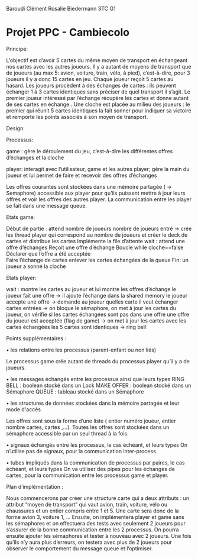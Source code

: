 Baroudi Clément
Rosalie Biedermann
3TC G1

# Projet PPC - Cambiecolo


Principe: 

L’objectif est d’avoir 5 cartes du même moyen de transport en échangeant nos cartes avec les autres joueurs.
Il y a autant de moyens de transport que de joueurs (au max 5: avion, voiture, train, vélo, à pied), c’est-à-dire, pour 3 joueurs il y a donc 15 cartes en jeu.  Chaque joueur reçoit 5 cartes au hasard.
Les joueurs procèdent à des échanges de cartes : ils peuvent échanger 1 à 3 cartes identiques sans préciser de quel transport il s’agit. Le premier joueur intéressé par l’échange récupère les cartes et donne autant de ses cartes en échange.. 
Une cloche est placée au milieu des joueurs : le premier qui réunit 5 cartes identiques la fait sonner pour indiquer sa victoire et remporte les points associés à son moyen de transport.


Design:

Processus:

game : gère le déroulement du jeu, c’est-à-dire les différentes offres d’échanges et la cloche

player: interagit avec l’utilisateur, game et les autres player; gère la main du joueur et lui permet de faire et recevoir des offres d’échanges


Les offres courantes sont stockées dans une mémoire partagée ( → Semaphore) accessible aux player pour qu’ils puissent mettre à jour leurs offres et voir les offres des autres player. La communication entre les player se fait dans une message queue.













Etats game:

Début de partie : attend nombre de joueurs
nombre de joueurs entré -> crée les thread player qui correspond au nombre de joueurs et créer le deck de cartes et distribue les cartes
Implémente la file d’attente
wait : attend une offre d’échanges
Reçoit une offre d’échange                             Boucle while cloche==false
Déclarer que l’offre a été acceptée     
Faire l’échange de cartes
enlever les cartes échangées de la queue
Fin: un joueur a sonné la cloche





















Etats player:

wait : montre les cartes au joueur et lui montre les offres d’échange
le joueur fait une offre → il ajoute l’échange dans la shared memory
le joueur accepte une offre → demande au joueur quelles carte il veut échanger
cartes entrées → on bloque le sémaphore, on met à jour les cartes du joueur, on vérifie si les cartes échangées sont pas dans une offre
une offre du joueur est acceptée (flag de game) → on met à jour les cartes avec les cartes échangées
les 5 cartes sont identiques → ring bell



 








Points supplémentaires :

• les relations entre les processus (parent-enfant ou non liés) 

Le processus game crée autant de threads du processus player qu’il y a de joueurs. 

• les messages échangés entre les processus ainsi que leurs types 
RING BELL : boolean stocké dans un Lock 
MAKE OFFER : boolean stocké dans un Sémaphore
QUEUE : tableau stocké dans un Sémaphore

• les structures de données stockées dans la mémoire partagée et leur mode d'accès 

Les offres sont sous la forme d’une liste ( entier numéro joueur, entier nombre cartes, cartes ,...). Toutes les offres sont stockées dans un sémaphore accessible par un seul thread à la fois.

• signaux échangés entre les processus, le cas échéant, et leurs types 
On n’utilise pas de signaux, pour la communication inter-process

• tubes impliqués dans la communication de processus par paires, le cas échéant, et leurs types
On va utiliser des pipes pour les échanges de cartes, pour la communication entre les processus game et player.


Plan d’implémentation : 

Nous commencerons par créer une structure carte qui a deux attributs : un attribut “moyen de transport” qui vaut avion, train, voiture, vélo ou chaussures et un entier compris entre 1 et 5. Une carte sera donc de la forme avion 3, voiture 1, …
Ensuite, on implémentera  player et game sans les sémaphores et on effectuera des tests avec seulement 2 joueurs pour s’assurer de la bonne communication entre les 2 processus.
On pourra ensuite ajouter les sémaphores et tester à nouveau avec 2 joueurs.
Une fois qu’ils n’y aura plus d’erreurs, on testera avec plus de 2 joueurs pour observer le comportement du message queue et l’optimiser.


